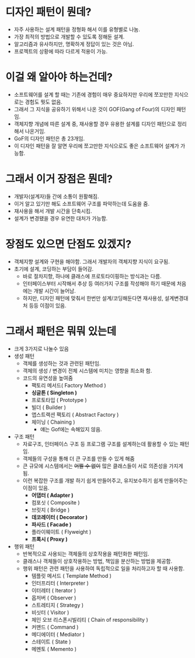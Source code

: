 # 디자인 패턴이 뭔데?

-   자주 사용하는 설계 패턴을 정형화 해서 이를 유형별로 나눔.
-   가장 최적의 방법으로 개발할 수 있도록 정해둔 설계.
-   알고리즘과 유사하지만, 명확하게 정답이 있는 것은 아님.
-   프로젝트의 상황에 따라 다르게 적용이 가능.

# 이걸 왜 알아야 하는건데?

-   소프트웨어를 설계 할 때는 기존에 경험이 매우 중요하지만 우리에 쪼꼬만한 지식으로는 경험도 뭣도 없음.
-   그래서 그 지식을 공유하기 위해서 나온 것이 GOF(Gang of Four)의 디자인 패턴임.
-   객체지향 개념에 따른 설계 중, 재사용할 경우 유용한 설계를 디자인 패턴으로 정리해서 나온거임.
-   GoF의 디자인 패턴은 총 23개임.
-   이 디자인 패턴을 잘 알면 우리에 쪼고만한 지식으로도 좋은 소프트웨어 설계가 가능함.

# 그래서 이거 장점은 뭔데?

-   개발자(설계자)들 간에 소통이 원활해짐.
-   이거 알고 있기만 해도 소프트웨어 구조를 파악하는데 도움을 줌.
-   재사용을 해서 개발 시간을 단축시킴.
-   설계가 변경됐을 경우 유연한 대처가 가능함.

# 장점도 있으면 단점도 있겠지?

-   객체지향 설계와 구현을 해야함. 그래서 개발자의 객체지향 지식이 요구됨.
-   초기에 설계, 코딩하는 부담이 들어감.
    -   바로 절차지향, 하나에 클래스에 프로토타이핑하는 방식과는 다름.
    -   인터페이스부터 시작해서 추상 등 여러가지 구조를 작성해야 하기 때문에 처음에는 개발 시간이 늘어남.
    -   하지만, 디자인 패턴에 맞춰서 한번만 설계/코딩해둔다면 재사용성, 설계변경대처 등등 이점이 있음.

# 그래서 패턴은 뭐뭐 있는데

-   크게 3가지로 나눌수 있음
-   생성 패턴
    -   객체를 생성하는 것과 관련된 패턴임.
    -   객체의 생성 / 변경이 전체 시스템에 미치는 영향을 최소화 함.
    -   코드의 유연성을 높여줌
        -   팩토리 메서드( Factory Method )
        -   **싱글톤 ( Singleton )**
        -   프로토타입 ( Prototype )
        -   빌더 ( Builder )
        -   앱스트랙션 팩토리 ( Abstract Factory )
        -   체이닝 ( Chaining )
            -   얘는 Gof에는 속해있지 않음.
-   구조 패턴
    -   자료구조, 인터페이스 구조 등 프로그램 구조를 설계하는데 활용할 수 있는 패턴임.
    -   객체들의 구성을 통해 더 큰 구조를 만들 수 있게 해줌
    -   큰 규모에 시스템에서는 ~~어쩔 수 없이~~ 많은 클래스들이 서로 의존성을 가지게 됨.
    -   이런 복잡한 구조를 개발 하기 쉽게 만들어주고, 유지보수하기 쉽게 만들어주는 이점이 있음.
        -   **어댑터 ( Adapter )**
        -   컴포싯 ( Composite )
        -   브릿지 ( Bridge )
        -   **데코레이터 ( Decorator )**
        -   **파사드 ( Facade )**
        -   플라이웨이트 ( Flyweight )
        -   **프록시 ( Proxy )**
-   행위 패턴
    -   반복적으로 사용되는 객체들의 상호작용을 패턴화한 패턴임.
    -   클래스나 객체들이 상호작용하는 방법, 책임을 분산하는 방법을 제공함.
    -   행위 패턴은 관련 패턴을 사용하여 독립적으로 일을 처리하고자 할 때 사용함.
        -   템플릿 메서드 ( Template Method )
        -   인터프리터 ( Interpreter )
        -   이터레터 ( Iterator )
        -   옵저버 ( Observer )
        -   스트레티지 ( Strategy )
        -   비싯터 ( Visitor )
        -   체인 오브 리스폰시빌리티 ( Chain of responsibility )
        -   커맨드 ( Command )
        -   메디에이터 ( Mediator )
        -   스테이트 ( State )
        -   메멘토 ( Memento )
